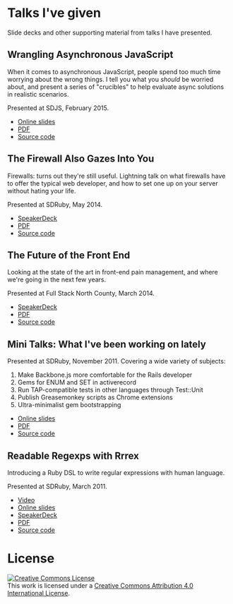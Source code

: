 # Talks I've given #

Slide decks and other supporting material from talks I have presented.

## Wrangling Asynchronous JavaScript ##

When it comes to asynchronous JavaScript, people spend too much time worrying about the wrong things.
I tell you what you *should* be worried about, and present a series of "crucibles" to help evaluate async solutions in realistic scenarios.

Presented at SDJS, February 2015.

* [Online slides](http://iangreenleaf.github.io/talks/async_javascript/slides)
* [PDF](http://iangreenleaf.github.io/talks/async_javascript.pdf)
* [Source code](./async_javascript)

## The Firewall Also Gazes Into You ##

Firewalls: turns out they're still useful. Lightning talk on what firewalls have to offer
the typical web developer, and how to set one up on your server without hating your life.

Presented at SDRuby, May 2014.

* [SpeakerDeck](https://speakerdeck.com/iangreenleaf/the-firewall-also-gazes-into-you)
* [PDF](https://iangreenleaf.github.io/talks/firewalls.pdf)
* [Source code](./firewalls)

## The Future of the Front End ##

Looking at the state of the art in front-end pain management, and where we're going in the next few years.

Presented at Full Stack North County, March 2014.

* [SpeakerDeck](https://speakerdeck.com/iangreenleaf/the-future-of-the-front-end-or-how-i-learned-to-stop-worrying-and-love-javascript)
* [PDF](https://iangreenleaf.github.io/talks/future_of_the_frontend.pdf)
* [Source code](./future_of_the_frontend)

## Mini Talks: What I've been working on lately ##

Presented at SDRuby, November 2011.
Covering a wide variety of subjects:

1. Make Backbone.js more comfortable for the Rails developer
2. Gems for ENUM and SET in activerecord
3. Run TAP-compatible tests in other languages through Test::Unit
4. Publish Greasemonkey scripts as Chrome extensions
5. Ultra-minimalist gem bootstrapping

* [Online slides](https://iangreenleaf.github.io/talks/minitalks)
* [PDF](https://iangreenleaf.github.io/talks/minitalks.pdf)
* [Source code](./minitalks)

## Readable Regexps with Rrrex ##

Introducing a Ruby DSL to write regular expressions with human language.

Presented at SDRuby, March 2011.

* [Video](http://www.sdruby.org/podcast/101)
* [Online slides](https://iangreenleaf.github.io/talks/rrrex)
* [SpeakerDeck](https://speakerdeck.com/iangreenleaf/readable-regexps-with-rrrex)
* [PDF](https://iangreenleaf.github.io/talks/rrrex.pdf)
* [Source code](./rrrex)

# License #

<a rel="license" href="http://creativecommons.org/licenses/by/4.0/"><img alt="Creative Commons License" style="border-width:0" src="http://i.creativecommons.org/l/by/4.0/88x31.png" /></a><br />This work is licensed under a <a rel="license" href="http://creativecommons.org/licenses/by/4.0/">Creative Commons Attribution 4.0 International License</a>.
